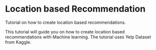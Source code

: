# Location based Recommendation
Tutorial on how to create location based recommendations. 



This tutorial will guide you on how to create location based recommendations with Machine learning. The tutorial uses Yelp Dataset from Kaggle. 


